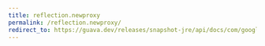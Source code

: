 ```yaml
---
title: reflection.newproxy
permalink: /reflection.newproxy/
redirect_to: https://guava.dev/releases/snapshot-jre/api/docs/com/google/common/reflect/Reflection.html#newProxy-java.lang.Class-java.lang.reflect.InvocationHandler-
---
```

